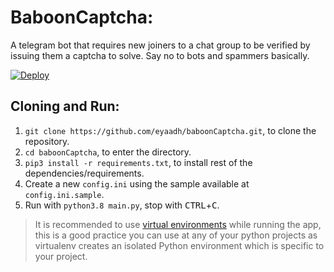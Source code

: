 # BaboonCaptcha:
A telegram bot that requires new joiners to a chat group to be verified by issuing them a captcha to solve. Say no to bots and spammers basically.

[![Deploy](https://www.herokucdn.com/deploy/button.svg)](https://heroku.com/deploy)

## Cloning and Run:
1. `git clone https://github.com/eyaadh/baboonCaptcha.git`, to clone the repository.
2. `cd baboonCaptcha`, to enter the directory.
3. `pip3 install -r requirements.txt`, to install rest of the dependencies/requirements.
4. Create a new `config.ini` using the sample available at `config.ini.sample`.
5. Run with `python3.8 main.py`, stop with <kbd>CTRL</kbd>+<kbd>C</kbd>.
> It is recommended to use [virtual environments](https://docs.python-guide.org/dev/virtualenvs/) while running the app, this is a good practice you can use at any of your python projects as virtualenv creates an isolated Python environment which is specific to your project.

